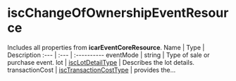 # iscChangeOfOwnershipEventResource
Includes all properties from **icarEventCoreResource**.
Name | Type | Description
:--- | :--- | :----------
eventMode | string | Type of sale or purchase event.
lot | [iscLotDetailType](https://github.com/integritysystemscompany/animal_schema/blob/master/types/iscLotDetailType.json) | Describes the lot details.
transactionCost | [iscTransactionCostType](https://github.com/integritysystemscompany/animal_schema/blob/master/types/iscTransactionCostType.json) | provides the...
